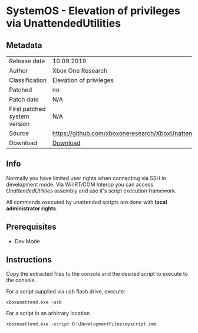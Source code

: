 # SystemOS - Elevation of privileges via UnattendedUtilities

## Metadata
|                             |                                                     |
|-----------------------------|-----------------------------------------------------|
|Release date                 |                                          10.09.2019 |
|Author                       |                                   Xbox One Research |
|Classification               |                             Elevation of privileges |
|Patched                      |                                                  no |
|Patch date                   |                                                 N/A |
|First patched system version |                                                 N/A |
|Source                       |     https://github.com/xboxoneresearch/XboxUnattend |
|Download                     |  [Download](files/XboxUnattend-master-20190919.zip) |

## Info
Normally you have limited user rights when connecting via SSH in development mode.
Via WinRT/COM Interop you can access *UnattendedUtilities* assembly and use it's script execution framework.

All commands executed by unattended scripts are done with **local administrator rights**.

## Prerequisites
- Dev Mode

## Instructions
Copy the extracted files to the console and the desired script to execute to the console.

For a script supplied via usb flash drive, execute:
```
xboxunattend.exe -usb
```

For a script in an arbitrary location
```
xboxunattend.exe -script D:\DevelopmentFiles\myscript.cmd
```